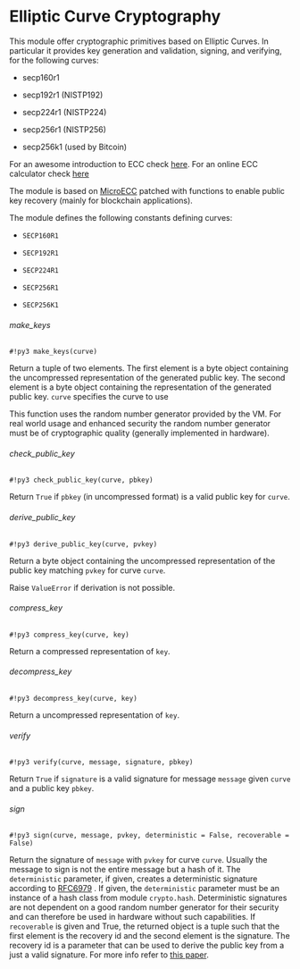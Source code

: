 # Elliptic Curve Cryptography

This module offer cryptographic primitives based on Elliptic Curves. In particular it provides key generation and validation, signing, and verifying, for the following curves:


* secp160r1


* secp192r1 (NISTP192)


* secp224r1 (NISTP224)


* secp256r1 (NISTP256)


* secp256k1 (used by Bitcoin)

For an awesome introduction to ECC check [here](https://www.johannes-bauer.com/compsci/ecc/).
For an online ECC calculator check [here](http://extranet.cryptomathic.com/ecc/index)

The module is based on [MicroECC](https://github.com/kmackay/micro-ecc) patched with functions to enable public key recovery (mainly for blockchain applications).

The module defines the following constants defining curves:


* `SECP160R1`


* `SECP192R1`


* `SECP224R1`


* `SECP256R1`


* `SECP256K1`

###### make_keys

```#!py3 make_keys(curve)```

Return a tuple of two elements. The first element is a byte object
containing the uncompressed representation of the generated public key. The
second element is a byte object containing the representation of the
generated public key. ```curve``` specifies the curve to use

This function uses the random number generator provided by the
VM. For real world usage and enhanced security the random number generator
must be of cryptographic quality (generally implemented in hardware).

###### check_public_key

```#!py3 check_public_key(curve, pbkey)```

Return `True` if ```pbkey``` (in uncompressed format) is a valid public
key for ```curve```.

###### derive_public_key

```#!py3 derive_public_key(curve, pvkey)```

Return a byte object containing the uncompressed representation of the
public key matching ```pvkey``` for curve ```curve```.

Raise `ValueError` if derivation is not possible.

###### compress_key

```#!py3 compress_key(curve, key)```

Return a compressed representation of ```key```.

###### decompress_key

```#!py3 decompress_key(curve, key)```

Return a uncompressed representation of ```key```.

###### verify

```#!py3 verify(curve, message, signature, pbkey)```

Return `True` if ```signature``` is a valid signature for message
```message``` given ```curve``` and a public key ```pbkey```.

###### sign

```#!py3 sign(curve, message, pvkey, deterministic = False, recoverable = False)```

Return the signature of ```message``` with ```pvkey``` for curve ```curve```. Usually
the message to sign is not the entire message but a hash of it. The
```deterministic``` parameter, if given, creates a deterministic signature
according to [RFC6979](https://tools.ietf.org/html/rfc6979) . If given, the ```deterministic``` parameter must be an
instance of a hash class from module `crypto.hash`. Deterministic signatures are not dependent on a good
random number generator for their security and can therefore be used in hardware without such capabilities. If ```recoverable``` is given and True, the returned object is a tuple such that the first element is the recovery id and the second element is the signature. The recovery id is a parameter that can be used to derive the public key from a just a valid signature. For more info refer to [this paper](https://www.secg.org/sec1-v2.pdf).
<!--stackedit_data:
eyJoaXN0b3J5IjpbLTM0OTA0MTUxMl19
-->
